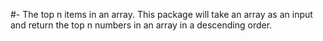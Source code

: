#- The top n items in an array.
This package will take an array as an input and return the top n numbers in an array in a descending order.
